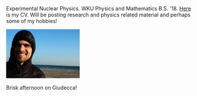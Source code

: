 Experimental Nuclear Physics. WKU Physics and Mathematics B.S. '18. [Here](/files/CV_for_freshers(13).pdf) is my CV. Will be posting research and physics related material and perhaps some of my hobbies!

<img src="/files/IMG-0450.JPG" width="200" />

Brisk afternoon on Giudecca!

